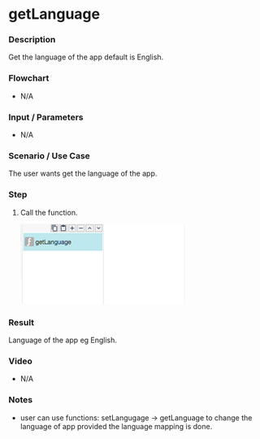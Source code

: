 # getLanguage

### Description

Get the language of the app default is English.

### Flowchart

- N/A

### Input / Parameters

- N/A

### Scenario / Use Case

The user wants get the language of the app.

### Step

1. Call the function.

    ![](getLanguage-step-1.png?raw=true)

### Result

Language of the app eg English. 

### Video

- N/A
<!--[![Video](http://i.imgur.com/Ot5DWAW.png)](https://youtu.be/StTqXEQ2l-Y?t=35s)-->

### Notes
- user can use functions: setLangugage -> getLanguage to change the language of app provided the language mapping is done.